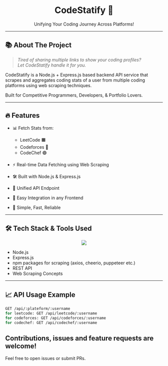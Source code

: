 <h1 align="center">CodeStatify 🚀</h1>
<p align="center">Unifying Your Coding Journey Across Platforms!</p>

<div align="center">
<!--   <img src="https://media.giphy.com/media/v1.Y2lkPTc5MGI3NjExOHhjM3NsN3NzajA1b3N1Y2tuY3k3bmphZ3hmMzd2OXdhcWNqYW1layZlcD12MV9naWZzX3NlYXJjaCZjdD1n/YTzP6zHd6d7C0/giphy.gif" width="400"> -->
</div>

---

## 📚 About The Project

> *Tired of sharing multiple links to show your coding profiles?*  
> *Let CodeStatify handle it for you.*

CodeStatify is a Node.js + Express.js based backend API service that scrapes and aggregates coding stats of a user from multiple coding platforms using web scraping techniques.

Built for Competitive Programmers, Developers, & Portfolio Lovers.

---

## 🔥 Features

- 📊 Fetch Stats from:
  - LeetCode 🟧
  - Codeforces 🔵
  - CodeChef 🟣

- ⚡ Real-time Data Fetching using Web Scraping
- 🛠️ Built with Node.js & Express.js
- 🔗 Unified API Endpoint
- 🧰 Easy Integration in any Frontend
- 🎯 Simple, Fast, Reliable

---

## 🛠️ Tech Stack & Tools Used

<div align="center">
  <img src="https://skillicons.dev/icons?i=nodejs,express,javascript,html,css,github,vscode" />
</div>

- Node.js
- Express.js
- npm packages for scraping (axios, cheerio, puppeteer etc.)
- REST API
- Web Scraping Concepts

---

## 📈 API Usage Example

```bash
GET /api/:plateform/:username
for leetcode: GET /api/leetcode/:username
for codeforces: GET /api/codeforces/:username
for codechef: GET /api/codechef/:username
```

## Contributions, issues and feature requests are welcome!
Feel free to open issues or submit PRs.


